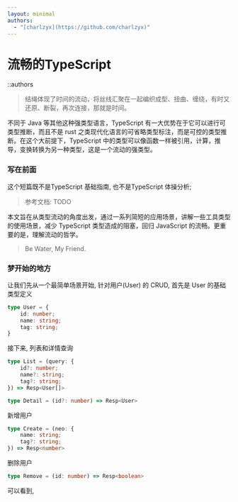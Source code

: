 ```yaml
---
layout: minimal
authors:
  - "[charlzyx](https://github.com/charlzyx)"
---
```


# 流畅的TypeScript
::authors

> 结绳体现了时间的流动，将丝线汇聚在一起编织成型、扭曲、缠绕，有时又还原、断裂，再次连接，那就是时间。

不同于 Java 等其他这种强类型语言，TypeScript 有一大优势在于它可以进行可类型推断，而且不是 rust 之类现代化语言的可省略类型标注，而是可控的类型推断。在这个大前提下，TypeScript 中的类型可以像函数一样被引用，计算，推导，变换转换为另一种类型，这是一个流动的强类型。
### 写在前面

这个短篇既不是TypeScript 基础指南, 也不是TypeScript 体操分析; 

> 参考文档: TODO

本文旨在从类型流动的角度出发，通过一系列简短的应用场景，讲解一些工具类型的使用场景，减少 TypeScript 类型造成的阻塞，回归 JavaScript 的流畅。更重要的是，理解流动的哲学。

> Be Water, My Friend.

###  梦开始的地方
让我们先从一个最简单场景开始, 针对用户(User) 的 CRUD, 首先是 User 的基础类型定义

```ts
type User = {
	id: number;
	name: string;
	tag: string;
}
```

接下来, 列表和详情查询

```ts
type List = (query: {
	id?: number;
	name?: string;
	tag?: string;
}) => Resp<User[]>

type Detail = (id?: number) => Resp<User>
```

新增用户

```ts
type Create = (neo: {
	name: string;
	tag?: string;
}) => Resp<number>
```

删除用户

```ts
type Remove = (id: number) => Resp<boolean>
```


可以看到, 
